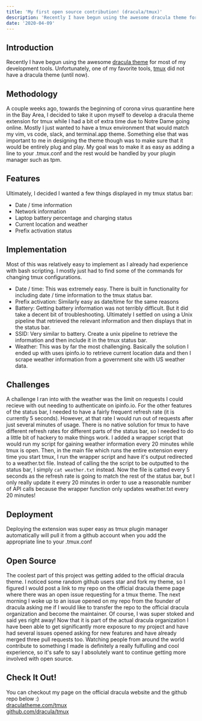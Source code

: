 ```yaml
---
title: 'My first open source contribution! (dracula/tmux)'
description: 'Recently I have begun using the awesome dracula theme for most of my development tools. Unfortunately, one of my favorite tools, tmux did not have a dracula theme (until now).'
date: '2020-04-09'
---
```


## Introduction

Recently I have begun using the awesome [dracula theme](https://draculatheme.com/) for most of my development tools.
Unfortunately, one of my favorite tools, [tmux](https://github.com/tmux/tmux/wiki) did not have a dracula theme (until now).

## Methodology

A couple weeks ago, towards the beginning of corona virus quarantine here in the Bay Area, I decided to take it upon myself to develop a dracula theme extension for tmux while I had a bit of extra time due to Notre Dame going online.
Mostly I just wanted to have a tmux environment that would match my vim, vs code, slack, and terminal.app theme.
Something else that was important to me in designing the theme though was to make sure that it would be entirely plug and play.
My goal was to make it as easy as adding a line to your .tmux.conf and the rest would be handled by your plugin manager such as tpm.

## Features

Ultimately, I decided I wanted a few things displayed in my tmux status bar:

- Date / time information
- Network information
- Laptop battery percentage and charging status
- Current location and weather
- Prefix activation status

## Implementation

Most of this was relatively easy to implement as I already had experience with bash scripting.
I mostly just had to find some of the commands for changing tmux configurations.

- Date / time: This was extremely easy. There is built in functionality for including date / time information to the tmux status bar.
- Prefix activation: Similarly easy as date/time for the same reasons
- Battery: Getting battery information was not terribly difficult. But it did take a decent bit of troubleshooting. Ultimately I settled on using a Unix pipeline that retrieved the relevant information and then displays that in the status bar.
- SSID: Very similar to battery. Create a unix pipeline to retrieve the information and then include it in the tmux status bar.
- Weather: This was by far the most challenging. Basically the solution I ended up with uses ipinfo.io to retrieve current location data and then I scrape weather information from a government site with US weather data.

## Challenges

A challenge I ran into with the weather was the limit on requests I could recieve with out needing to authenticate on ipinfo.io.
For the other features of the status bar, I needed to have a fairly frequent refresh rate (it is currently 5 seconds).
However, at that rate I would run out of requests after just several minutes of usage.
There is no native solution for tmux to have different refresh rates for different parts of the status bar, so I needed to do a little bit of hackery to make things work.
I added a wrapper script that would run my script for gaining weather information every 20 minutes while tmux is open.
Then, in the main file which runs the entire extension every time you start tmux, I run the wrapper script and have it's output redirected to a weather.txt file.
Instead of calling the the script to be outputted to the status bar, I simply `cat weather.txt` instead.
Now the file is catted every 5 seconds as the refresh rate is going to match the rest of the status bar, but I only really update it every 20 minutes in order to use a reasonable number of API calls because the wrapper function only updates weather.txt every 20 minutes!

## Deployment

Deploying the extension was super easy as tmux plugin manager automatically will pull it from a github account when you add the appropriate line to your .tmux.conf

## Open Source

The coolest part of this project was getting added to the official dracula theme.
I noticed some random github users star and fork my theme, so I figured I would post a link to my repo on the official dracula theme page where there was an open issue requesting for a tmux theme.
The next morning I woke up to an issue opened on my repo from the founder of dracula asking me if I would like to transfer the repo to the official dracula organization and become the maintainer.
Of course, I was super stoked and said yes right away!
Now that it is part of the actual dracula organization I have been able to get significantly more exposure to my project and have had several issues opened asking for new features and have already merged three pull requests too.
Watching people from around the world contribute to something I made is definitely a really fulfulling and cool experience, so it's safe to say I absolutely want to continue getting more involved with open source.

## Check It Out!

You can checkout my page on the official dracula website and the github repo below :)  
[draculatheme.com/tmux](https://draculatheme.com/tmux)  
[github.com/dracula/tmux](https://github.com/dracula/tmux)
